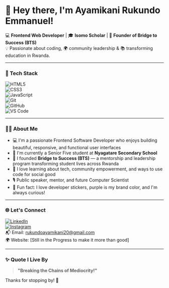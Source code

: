 # 👋 Hey there, I'm Ayamikani Rukundo Emmanuel!

💻 **Frontend Web Developer** | 🎓 **Isomo Scholar** | 🚀 **Founder of Bridge to Success (BTS)**  
💡 Passionate about coding, 🌍 community leadership & 📚 transforming education in Rwanda.

---

### 🔧 Tech Stack  
![HTML5](https://img.shields.io/badge/-HTML5-E34F26?style=flat&logo=html5&logoColor=white)  
![CSS3](https://img.shields.io/badge/-CSS3-1572B6?style=flat&logo=css3)  
![JavaScript](https://img.shields.io/badge/-JavaScript-F7DF1E?style=flat&logo=javascript&logoColor=black)  
![Git](https://img.shields.io/badge/-Git-F05032?style=flat&logo=git&logoColor=white)  
![GitHub](https://img.shields.io/badge/-GitHub-181717?style=flat&logo=github)  
![VS Code](https://img.shields.io/badge/-VSCode-007ACC?style=flat&logo=visual-studio-code)

---

### 👨‍🏫 About Me  
- 💻 I'm a passionate Frontend Software Developer who enjoys building beautiful, responsive, and functional user interfaces
- 🎯 I'm currently a Senior Five student at **Nyagatare Secondary School**  
- 🌟 I founded **Bridge to Success (BTS)** — a mentorship and leadership program transforming student lives across Rwanda  
- 🧠 I love learning about tech, community empowerment, and ways to use code for social good  
- 🎙️ Public speaker, mentor, and future Computer Scientist  
- 🎉 Fun fact: I love developer stickers, purple is my brand color, and I'm always curious!

---

### 🌐 Let's Connect
[![LinkedIn](https://img.shields.io/badge/-LinkedIn-blue?style=flat&logo=linkedin)](https://www.linkedin.com/in/ayamikani-rukundo-1595b134a/)  
[![Instagram](https://img.shields.io/badge/-Instagram-purple?style=flat&logo=instagram)](https://www.instagram.com/ayamikani_rukundo)  
📬 Email: rukundoayamikani20@gmail.com  
🌍 Website: [Still in the Progress to make it more than good]

---

### ✨ Quote I Live By  
> **"Breaking the Chains of Mediocrity!"**

Thanks for stopping by! 🌟  
